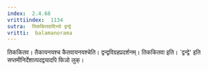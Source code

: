 ```yaml
---
index:  2.4.68
vrittiindex:  1134
sutra:  तिककितवादिभ्यो द्वन्द्वे
vritti:  balamanorama 
---
```


तिककितव। तैकायनयश्च कैतवायनयश्चेति। द्वन्द्वविग्रहप्रदर्शनम्। तिककितवा इति। `द्वन्द्वे' इति सप्तमीनिर्देशात्पदद्वयादपि फिञो लुक्। 

